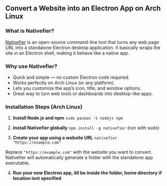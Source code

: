 ## Convert a Website into an Electron App on Arch Linux

### What is Nativefier?
[Nativefier](https://github.com/nativefier/nativefier) is an open-source command-line tool that turns any web page URL into a standalone Electron desktop application. It basically wraps the site in an Electron shell, making it behave like a native app.

### Why use Nativefier?
- Quick and simple — no custom Electron code required.
- Works perfectly on Arch Linux (or any platform).
- Lets you customize the app’s icon, title, and window options.
- Great way to turn web tools or dashboards into desktop-like apps.

### Installation Steps (Arch Linux)

1. **Install Node.js and npm**
`sudo pacman -S nodejs npm`

2. **Install Nativefier globally**
`npm install -g nativefier` (run with sudo)

3. **Create your app using a website URL**
`nativefier "https://example.com"`


Replace `"https://example.com"` with the website you want to convert.  
Nativefier will automatically generate a folder with the standalone app executable.

4. **Run your new Electron app, itll be inside the folder, home directory if location isnt specified**
